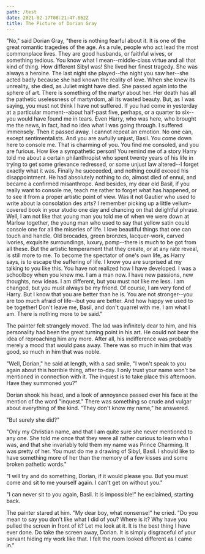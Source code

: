 ```yaml
---
path: /test
date: 2021-02-17T08:21:47.862Z
title: The Picture of Dorian Gray
---
```

"No," said Dorian Gray, "there is nothing fearful about it. It is one of the great romantic tragedies of the age. As a rule, people who act lead the most commonplace lives. They are good husbands, or faithful wives, or something tedious. You know what I mean--middle-class virtue and all that kind of thing. How different Sibyl was! She lived her finest tragedy. She was always a heroine. The last night she played--the night you saw her--she acted badly because she had known the reality of love. When she knew its unreality, she died, as Juliet might have died. She passed again into the sphere of art. There is something of the martyr about her. Her death has all the pathetic uselessness of martyrdom, all its wasted beauty. But, as I was saying, you must not think I have not suffered. If you had come in yesterday at a particular moment--about half-past five, perhaps, or a quarter to six--you would have found me in tears. Even Harry, who was here, who brought me the news, in fact, had no idea what I was going through. I suffered immensely. Then it passed away. I cannot repeat an emotion. No one can, except sentimentalists. And you are awfully unjust, Basil. You come down here to console me. That is charming of you. You find me consoled, and you are furious. How like a sympathetic person! You remind me of a story Harry told me about a certain philanthropist who spent twenty years of his life in trying to get some grievance redressed, or some unjust law altered--I forget exactly what it was. Finally he succeeded, and nothing could exceed his disappointment. He had absolutely nothing to do, almost died of ennui, and became a confirmed misanthrope. And besides, my dear old Basil, if you really want to console me, teach me rather to forget what has happened, or to see it from a proper artistic point of view. Was it not Gautier who used to write about la consolation des arts? I remember picking up a little vellum-covered book in your studio one day and chancing on that delightful phrase. Well, I am not like that young man you told me of when we were down at Marlow together, the young man who used to say that yellow satin could console one for all the miseries of life. I love beautiful things that one can touch and handle. Old brocades, green bronzes, lacquer-work, carved ivories, exquisite surroundings, luxury, pomp--there is much to be got from all these. But the artistic temperament that they create, or at any rate reveal, is still more to me. To become the spectator of one's own life, as Harry says, is to escape the suffering of life. I know you are surprised at my talking to you like this. You have not realized how I have developed. I was a schoolboy when you knew me. I am a man now. I have new passions, new thoughts, new ideas. I am different, but you must not like me less. I am changed, but you must always be my friend. Of course, I am very fond of Harry. But I know that you are better than he is. You are not stronger--you are too much afraid of life--but you are better. And how happy we used to be together! Don't leave me, Basil, and don't quarrel with me. I am what I am. There is nothing more to be said."

The painter felt strangely moved. The lad was infinitely dear to him, and his personality had been the great turning point in his art. He could not bear the idea of reproaching him any more. After all, his indifference was probably merely a mood that would pass away. There was so much in him that was good, so much in him that was noble.

"Well, Dorian," he said at length, with a sad smile, "I won't speak to you again about this horrible thing, after to-day. I only trust your name won't be mentioned in connection with it. The inquest is to take place this afternoon. Have they summoned you?"

Dorian shook his head, and a look of annoyance passed over his face at the mention of the word "inquest." There was something so crude and vulgar about everything of the kind. "They don't know my name," he answered.

"But surely she did?"

"Only my Christian name, and that I am quite sure she never mentioned to any one. She told me once that they were all rather curious to learn who I was, and that she invariably told them my name was Prince Charming. It was pretty of her. You must do me a drawing of Sibyl, Basil. I should like to have something more of her than the memory of a few kisses and some broken pathetic words."

"I will try and do something, Dorian, if it would please you. But you must come and sit to me yourself again. I can't get on without you."

"I can never sit to you again, Basil. It is impossible!" he exclaimed, starting back.

The painter stared at him. "My dear boy, what nonsense!" he cried. "Do you mean to say you don't like what I did of you? Where is it? Why have you pulled the screen in front of it? Let me look at it. It is the best thing I have ever done. Do take the screen away, Dorian. It is simply disgraceful of your servant hiding my work like that. I felt the room looked different as I came in."